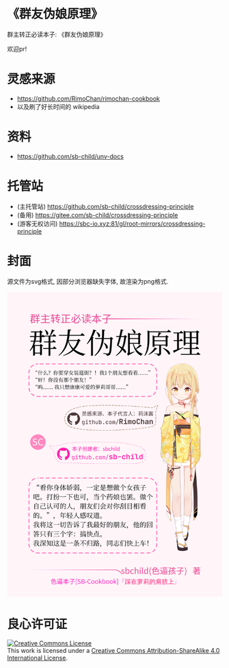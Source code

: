 # 《群友伪娘原理》
群主转正必读本子: 《群友伪娘原理》

欢迎pr!

# 灵感来源
+ https://github.com/RimoChan/rimochan-cookbook
+ 以及刷了好长时间的 wikipedia

# 资料
+ https://github.com/sb-child/unv-docs

# 托管站
+ (主托管站) https://github.com/sb-child/crossdressing-principle
+ (备用) https://gitee.com/sb-child/crossdressing-principle
+ (游客无权访问) https://sbc-io.xyz:81/gl/root-mirrors/crossdressing-principle

# 封面
源文件为svg格式, 因部分浏览器缺失字体, 故渲染为png格式.

<img src="cover.png" />

# 良心许可证
<a rel="license" href="http://creativecommons.org/licenses/by-sa/4.0/"><img alt="Creative Commons License" style="border-width:0" src="https://i.creativecommons.org/l/by-sa/4.0/88x31.png" /></a><br />This work is licensed under a <a rel="license" href="http://creativecommons.org/licenses/by-sa/4.0/">Creative Commons Attribution-ShareAlike 4.0 International License</a>.
